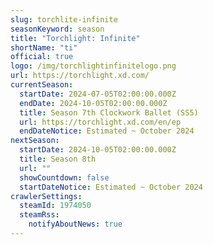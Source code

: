 ```yaml
---
slug: torchlite-infinite
seasonKeyword: season
title: "Torchlight: Infinite"
shortName: "ti"
official: true
logo: /img/torchlightinfinitelogo.png
url: https://torchlight.xd.com/
currentSeason:
  startDate: 2024-07-05T02:00:00.000Z
  endDate: 2024-10-05T02:00:00.000Z
  title: Season 7th Clockwork Ballet (SS5)
  url: https://torchlight.xd.com/en/ep
  endDateNotice: Estimated ~ October 2024
nextSeason:
  startDate: 2024-10-05T02:00:00.000Z
  title: Season 8th
  url: ""
  showCountdown: false
  startDateNotice: Estimated ~ October 2024
crawlerSettings:
  steamId: 1974050
  steamRss:
    notifyAboutNews: true
---
```

